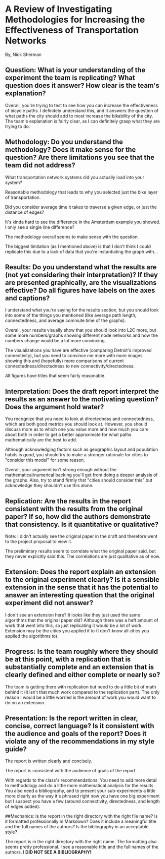 # A Review of Investigating Methodologies for Increasing the Effectiveness of Transportation Networks
By, Nick Sherman


## Question:  What is your understanding of the experiment the team is replicating?  What question does it answer?  How clear is the team's explanation?

Overall, you're trying to test to see how you can increase the effectiveness of bicycle paths. I definitely understand this, and it answers the question of what paths the city should add to most increase the bikability of the city. The team's explanation is fairly clear, as I can definitely grasp what they are trying to do.

## Methodology: Do you understand the methodology?  Does it make sense for the question?  Are there limitations you see that the team did not address?

What transportation network systems did you actually load into your system?

Reasonable methodology that leads to why you selected just the bike layer of transportation.

Did you consider average time it takes to traverse a given edge, or just the distance of edges?

It's kinda hard to see the difference in the Amsterdam example you showed. I only see a single line difference?

The methodology overall seems to make sense with the question.

The biggest limitation (as I mentioned above) is that I don't think I could replicate this due to a lack of data that you're instantiating the graph with...

## Results: Do you understand what the results are (not yet considering their interpretation)?  If they are presented graphically, are the visualizations effective?  Do all figures have labels on the axes and captions?

I understand what you're saying for the results section, but you should look into some of the things you mentioned (like average path length, connectedness, and average commute time of the graphs).

Overall, your results visually show that you should look into L2C more, but some more numbers/graphs showing different node networks and how the numbers change would be a lot more convincing.

The visualizations you have are effective (comparing Detroit's improved connectivity), but you need to convince me more with more images showing this and (hopefully) more comparisons of current connectedness/directedness to new connectivity/directedness.

All figures have titles that seem fairly reasonable.

## Interpretation: Does the draft report interpret the results as an answer to the motivating question?  Does the argument hold water?

You recognize that you need to look at directedness and connectedness, which are both good metrics you should look at. However, you should discuss more as to which one you value more and how much you care about both in order to get a better approximate for what paths mathematically are the best to add.

Although acknowledging factors such as geographic layout and population habits is good, you should try to make a stronger rationale for cities to "consider this model" for some reason.

Overall, your argument isn't strong enough without the mathematical/numerical backing you'll get from doing a deeper analysis of the graphs. Also, try to stand firmly that "cities should consider this" but acknowledge they shouldn't use this alone.

## Replication: Are the results in the report consistent with the results from the original paper?  If so, how did the authors demonstrate that consistency.  Is it quantitative or qualitative?

Note: I didn't actually see the original paper in the draft and therefore went to the project proposal to view it.

The preliminary results seem to correlate what the original paper said, but they never explicitly said this. The correlations are just qualitative as of now.

## Extension: Does the report explain an extension to the original experiment clearly?  Is it a sensible extension in the sense that it has the potential to answer an interesting question that the original experiment did not answer?

I don't see an extension here? It looks like they just used the same algorithms that the original paper did? Although there was a heft amount of work that went into this, so just replicating it would be a lot of work. Extension may be the cities you applied it to (I don't know all cities you applied the algorithms to).

## Progress: Is the team roughly where they should be at this point, with a replication that is substantially complete and an extension that is clearly defined and either complete or nearly so?

The team is getting there with replication but need to do a little bit of math behind it (it isn't that much work compared to the replication part). The only reason I would be a little worried is the amount of work you would want to do on an extension.

## Presentation: Is the report written in clear, concise, correct language?  Is it consistent with the audience and goals of the report?  Does it violate any of the recommendations in my style guide?

The report is written clearly and concisely.

The report is consistent with the audience of goals of the report.

With regards to the class's recommendations: You need to add more detail to methodology and do a little more mathematical analysis for the results. You also need a bibliography, and to present your sub-experiments a little more clearly as the way it's phrased right now you have one big experiment but I suspect you have a few (around connectivity, directedness, and length of edges added).

##Mechanics: Is the report in the right directory with the right file name?  Is it formatted professionally in Markdown?  Does it include a meaningful title and the full names of the authors?  Is the bibliography in an acceptable style?

The report is in the right directory with the right name. The formatting also seems pretty professional. I see a reasonable title and the full names of the authors. **I DID NOT SEE A BIBLIOGRAPHY!**
